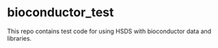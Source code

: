 # bioconductor_test
This repo contains test code for using HSDS with bioconductor data and libraries.